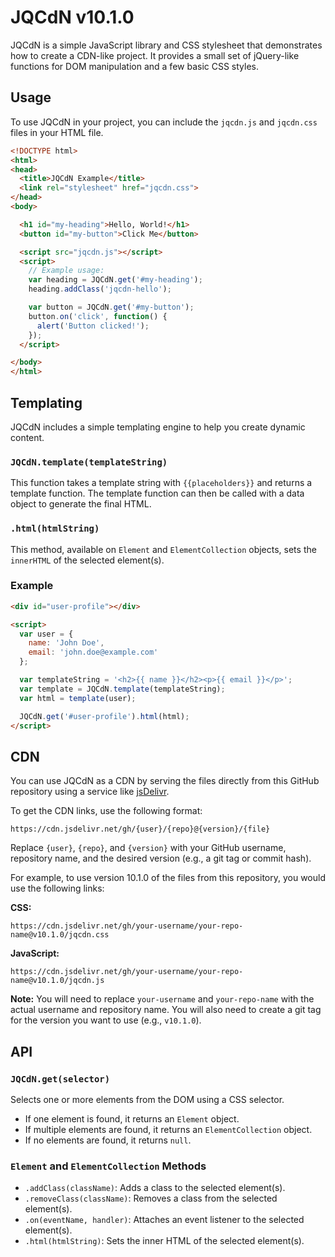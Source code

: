 # JQCdN v10.1.0

JQCdN is a simple JavaScript library and CSS stylesheet that demonstrates how to create a CDN-like project. It provides a small set of jQuery-like functions for DOM manipulation and a few basic CSS styles.

## Usage

To use JQCdN in your project, you can include the `jqcdn.js` and `jqcdn.css` files in your HTML file.

```html
<!DOCTYPE html>
<html>
<head>
  <title>JQCdN Example</title>
  <link rel="stylesheet" href="jqcdn.css">
</head>
<body>

  <h1 id="my-heading">Hello, World!</h1>
  <button id="my-button">Click Me</button>

  <script src="jqcdn.js"></script>
  <script>
    // Example usage:
    var heading = JQCdN.get('#my-heading');
    heading.addClass('jqcdn-hello');

    var button = JQCdN.get('#my-button');
    button.on('click', function() {
      alert('Button clicked!');
    });
  </script>

</body>
</html>
```

## Templating

JQCdN includes a simple templating engine to help you create dynamic content.

### `JQCdN.template(templateString)`

This function takes a template string with `{{placeholders}}` and returns a template function. The template function can then be called with a data object to generate the final HTML.

### `.html(htmlString)`

This method, available on `Element` and `ElementCollection` objects, sets the `innerHTML` of the selected element(s).

### Example

```html
<div id="user-profile"></div>

<script>
  var user = {
    name: 'John Doe',
    email: 'john.doe@example.com'
  };

  var templateString = '<h2>{{ name }}</h2><p>{{ email }}</p>';
  var template = JQCdN.template(templateString);
  var html = template(user);

  JQCdN.get('#user-profile').html(html);
</script>
```

## CDN

You can use JQCdN as a CDN by serving the files directly from this GitHub repository using a service like [jsDelivr](https://www.jsdelivr.com/).

To get the CDN links, use the following format:

```
https://cdn.jsdelivr.net/gh/{user}/{repo}@{version}/{file}
```

Replace `{user}`, `{repo}`, and `{version}` with your GitHub username, repository name, and the desired version (e.g., a git tag or commit hash).

For example, to use version 10.1.0 of the files from this repository, you would use the following links:

**CSS:**
```
https://cdn.jsdelivr.net/gh/your-username/your-repo-name@v10.1.0/jqcdn.css
```

**JavaScript:**
```
https://cdn.jsdelivr.net/gh/your-username/your-repo-name@v10.1.0/jqcdn.js
```

**Note:** You will need to replace `your-username` and `your-repo-name` with the actual username and repository name. You will also need to create a git tag for the version you want to use (e.g., `v10.1.0`).

## API

### `JQCdN.get(selector)`

Selects one or more elements from the DOM using a CSS selector.

- If one element is found, it returns an `Element` object.
- If multiple elements are found, it returns an `ElementCollection` object.
- If no elements are found, it returns `null`.

### `Element` and `ElementCollection` Methods

- `.addClass(className)`: Adds a class to the selected element(s).
- `.removeClass(className)`: Removes a class from the selected element(s).
- `.on(eventName, handler)`: Attaches an event listener to the selected element(s).
- `.html(htmlString)`: Sets the inner HTML of the selected element(s).